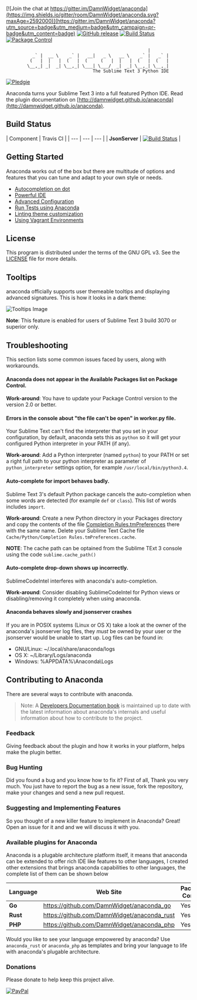 [![Join the chat at https://gitter.im/DamnWidget/anaconda](https://img.shields.io/gitter/room/DamnWidget/anaconda.svg?maxAge=2592000)](https://gitter.im/DamnWidget/anaconda?utm_source=badge&utm_medium=badge&utm_campaign=pr-badge&utm_content=badge)
[![GitHub release](https://img.shields.io/github/release/damnwidget/anaconda.svg)](https://github.com/DamnWidget/anaconda/releases/latest)
[![Build Status](https://travis-ci.org/DamnWidget/anaconda.svg?branch=master)](https://travis-ci.org/DamnWidget/anaconda)
[![Package Control](https://img.shields.io/packagecontrol/dt/Anaconda.svg)](https://packagecontrol.io/packages/Anaconda)

                                                          |
              _` |  __ \    _` |   __|   _ \   __ \    _` |   _` |
             (   |  |   |  (   |  (     (   |  |   |  (   |  (   |
            \__,_| _|  _| \__,_| \___| \___/  _|  _| \__,_| \__,_|
                                     The Sublime Text 3 Python IDE

[![Pledgie][pledgie-donate-image]][pledgie-donate-link]

Anaconda turns your Sublime Text 3 into a full featured Python IDE. Read the plugin documentation on [http://damnwidget.github.io/anaconda](http://damnwidget.github.io/anaconda).

## Build Status

| Component | Travis CI |
| --- | --- | --- |
| **JsonServer** | [![Build Status](https://travis-ci.org/DamnWidget/anaconda.svg?branch=master)](https://travis-ci.org/DamnWidget/anaconda) |

## Getting Started
Anaconda works out of the box but there are multitude of options and features that you can tune and adapt to your own style or needs.

* [Autocompletion on dot](http://damnwidget.github.io/anaconda/IDE/#toc_3)
* [Powerful IDE](http://damnwidget.github.io/anaconda/IDE/)
* [Advanced Configuration](http://damnwidget.github.io/anaconda/anaconda_settings/)
* [Run Tests using Anaconda](http://damnwidget.github.io/anaconda/tests_runner/)
* [Linting theme customization](http://damnwidget.github.io/anaconda/IDE/#toc_50)
* [Using Vagrant Environments](http://damnwidget.github.io/anaconda/vagrant/)

## License
This program is distributed under the terms of the GNU GPL v3. See the [LICENSE][license] file for more details.

## Tooltips
anaconda officially supports user themeable tooltips and displaying advanced signatures. This is how it looks in a dark theme:

![Tooltips Image][tooltips-dark-image]

**Note**: This feature is enabled for users of Sublime Text 3 build 3070 or superior only.

## Troubleshooting
This section lists some common issues faced by users, along with workarounds.

#### Anaconda does not appear in the Available Packages list on Package Control.

**Work-around**: You have to update your Package Control version to the version 2.0 or better.

#### Errors in the console about "the file can't be open" in worker.py file.
Your Sublime Text can't find the interpreter that you set in your configuration, by default, anaconda sets this as `python` so it will get your configured Python interpreter in your PATH (if any).

**Work-around**: Add a Python interpreter (named `python`) to your PATH or set a right full path to your python interpreter as parameter of `python_interpreter` settings option, for example `/usr/local/bin/python3.4`.

#### Auto-complete for import behaves badly.
Sublime Text 3's default Python package cancels the auto-completion when some words are detected (for example `def` or `class`). This list of words includes `import`.

**Work-around**: Create a new Python directory in your Packages directory and copy the contents of the file [Completion Rules.tmPreferences][Completion-Rules] there with the same name.
Delete your Sublime Text Cache file `Cache/Python/Completion Rules.tmPreferences.cache`.

**NOTE**: The cache path can be optained from the Sublime TExt 3 console using the code `sublime.cache_path()`

#### Auto-complete drop-down shows up incorrectly.
SublimeCodeIntel interferes with anaconda's auto-completion.

**Work-around**: Consider disabling SublimeCodeIntel for Python views or disabling/removing it completely when using anaconda.

#### Anaconda behaves slowly and jsonserver crashes
If you are in POSIX systems (Linux or OS X) take a look at the owner of the anaconda's jsonserver log files, they *must* be owned by your user or the jsonserver would be unable to start up. Log files can be found in:
* GNU/Linux: ~/.local/share/anaconda/logs
* OS X: ~/Library/Logs/anaconda
* Windows: %APPDATA%\\Anaconda\\Logs

## Contributing to Anaconda
There are several ways to contribute with anaconda.

> Note: A [Developers Documentation book][dev-docs] is maintained up to date with the latest information about anaconda's internals and useful information about how to contribute to the project.

### Feedback
Giving feedback about the plugin and how it works in your platform, helps make the plugin better.

### Bug Hunting
Did you found a bug and you know how to fix it? First of all, Thank you very much. You just have to report the bug as a new issue, fork the repository, make your changes and send a new pull request.

### Suggesting and Implementing Features
So you thought of a new killer feature to implement in Anaconda? Great! Open an issue for it and and we will discuss it with you.

### Available plugins for Anaconda
Anaconda is a plugable architecture platform itself, it means that anaconda can be extended to offer rich IDE like features to other languages, I created other extensions that brings
anaconda capabilities to other languages, the complete list of them can be shown below

| Language | Web Site | Package Control | Status |
| --- | --- | --- | --- |
| **Go** | https://github.com/DamnWidget/anaconda_go | Yes | Active |
| **Rust** | https://github.com/DamnWidget/anaconda_rust | Yes | Active |
| **PHP** | https://github.com/DamnWidget/anaconda_php | Yes | Active |

Would you like to see your language empowered by anaconda? Use `anaconda_rust` or `anaconda_php` as templates and bring your language to life with anaconda's plugable architecture.


### Donations
Please donate to help keep this project alive.

[![PayPal][paypal-donate-image]][paypal-donate-link]

[license]: https://raw.githubusercontent.com/DamnWidget/anaconda/master/LICENSE
[Completion-Rules]: https://raw.githubusercontent.com/DamnWidget/anaconda/master/Completion%20Rules.tmPreferences
[dev-docs]: http://damnwidget.gitbooks.io/anacondast3-developers-documentation/
[paypal-donate-image]: https://www.paypalobjects.com/en_US/i/btn/btn_donate_SM.gif
[paypal-donate-link]: https://www.paypal.com/cgi-bin/webscr?cmd=_donations&business=KP7PAHR962UGG&lc=US&currency_code=EUR&bn=PP%2dDonationsBF%3abtn_donate_SM%2egif%3aNonHosted
[pledgie-donate-image]: https://pledgie.com/campaigns/32230.png?skin_name=chrome
[pledgie-donate-link]: https://pledgie.com/campaigns/32230
[tooltips-dark-image]: http://damnwidget.github.io/anaconda/img/tooltips.png
